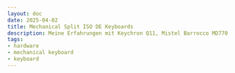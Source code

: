 ```yaml
---
layout: doc
date: 2025-04-02
title: Mechanical Split ISO DE Keyboards
description: Meine Erfahrungen mit Keychron Q11, Mistel Barrocco MD770 und Keebio Quefrency
tags:
- hardware
- mechanical keyboard
- keyboard
---
```


<Title />

## Warum?

> Split Keyboard

Um meine Schultern und Handgelenke zu entlasten und zu schonen.

> ISO-DE Layout

Da ich ca. 50% meiner Zeit am (ISO-DE) Laptop arbeite, ist es mir wichtig, immer das gleiche Layout zu benutzen. Vielleicht schaffe ich es irgendwann auf ANSI+EURKEY umzusteigen.

> Mechanische Switches

Einfach weil ich sie mag.

> Sonstiges

Für mich ist es wichtig, dass ich HOME/END/PGUP/PGDOWN mit (LCTRL+)FN+Pfeiltasten nutzen kann.

## Mistel Barrocco MD770

Die [Mistel Barrocco MD770](https://mistelkeyboard.com/products/4832a37b2575928a59108e0091a39112) war meine erste mechanische Split-Tastatur. Ich habe sie damals ohne nachzudenken mit roten Switches bei Geekboards gekauft. 

Man kann die Tastatur ausschließlich direkt am Gerät selbst konfigurieren, es gab jedoch ein paar Einschränkungen die ich nur mit AHK (unter Windows) lösen konnte. 

Alles in allem eine gute Tastatur, bis auf die Tatsache, dass das Preis-Leistungs-Verhältnis nicht stimmt: Für ~200€ bekommt man eine Tastatur _ohne_ Hot-Swap und ohne Custom Firmware Support.

- Pro: Relativ günstig und in Deutschland erhältlich
- Pro: Customizing komplett ohne Software
- Neutral: Kein Hot-Swap
- Kontra: Kein QMK/VIA

## Keychron Q11 ISO

Obwohl ich mit der Mistel zufrieden war, hat es mich genervt, dass das Customizing teilweise im OS stattfinden (AHK/xmodmap etc) muss und damit nicht besonders portabel war.

Die [Keychron Q11](https://www.keychron.com/products/keychron-q11-qmk-custom-mechanical-keyboard-iso-layout-collection?variant=40515419635801) sah nach einer perfekten Alternative aus: "K Pro Brown" Switches, hot-swap sockets und QMK/VIA. Ich habe sie für ~260€ bei Alternate gekauft, da ich keinen Stress mit Einfuhr/Rückgabe haben wollte.
Mittlerweile gibt es sie im Keychron Store für ~205€ inkl Versand und scheinbar aus einem EU-Warehouse, also vermutlich ohne Zoll. 

Ich war und bin _sehr_ zufrieden mit der Q11! Die Makro-Spalte auf der linken Seite war für mich sinnlos, aber ich konnte die Tasten dort mit gedruckten Switch Blockern entfernen.

Das _OSA_-Profil Keycap-Set fand ich nicht besonders angenehm oder schön, es hat mich aber nicht genug geärgert um es zu tauschen. Hier muss man berücksichtigen, dass man evtl noch ein _passendes_ Keycap-Set mit anderem Profil kaufen muss.

Mit den Knobs/Rotary Encoders bin ich nie wirklich warm geworden und habe sie kaum benutzt, habe also keine Meinung dazu.

Das Preis-Leistungs-Verhältnis ist im Vergleich zu den anderen beiden optimal. Man bekommt sehr gute Qualität und eine absolut alltagstaugliche Tastatur, die alle Wünsche übererfüllt!

- Pro: QMK/VIA
- Pro: Hot-Swap Switch Sockets
- Neutral: OSA Keycap Set
- Neutral: Knobs/Rotary Encoders
- Kontra: Schwer (~1,2kg)

## Keebio Quefrency rev. 6

Nachdem ich die Q11 circa 18 Monate benutzt habe, wollte ich eine neue Tastatur. Da ich nach wie vor ISO-DE Layout nutzen wollte, war die Auswahl recht überschaubar.

keebio bietet die 75% [Sinc](https://keeb.io/collections/sinc) an, die aus meiner Sicht aber keinen Vorteil gegenüber der Q11 bietet, außer dem etwas kleineren Formfaktor, da es keine Makro-Spalte gibt.

Gerade mit Hinblick auf das Gewicht habe ich mich für die 65% [Quefrency](https://keeb.io/collections/quefrency-split-staggered-65-keyboard) mit "Durock Shrimp (Silent Tactile T1)"-Switches _ohne_ Makro-Pad entschieden. 

Hier die PCB-Layout-Optionen, die ich gewählt habe (identisch zur Q11):

- Left Shift: 1.25u + 1u (ISO)
- Left Half Bottom Row: 4x1.25u/2.25u
- Backspace: 2u Backspace
- Enter Key: ISO Enter
- Right Shift: 1.75u Right Shift + 1u
- Right Half Bottom Row: 2.75u + 6x1u

Die fehlenden F-Tasten waren für mich kein Problem und ich mag die Tastatur sehr gerne. Die einzige echte Umgewöhnung stellt die ESC-Taste dar, die jetzt links neben der 1 ist. Um "^" und "°" zu tippen muss ich auf den 2. Layer wechseln und Escape drücken.

Ich habe mich für die Prebuilt Version entschieden, da ich keine Lust auf Löten hatte. 

Mit diversem Zubehör (Tenting, Switches, Case) sowie Versand und Zoll (und "Auslandseinsatzgebühr" meiner Kreditkarte) habe ich insgesamt ~320€ bezahlt - der Versand ab Bestellung hat 6 Tage gedauert (Di->Mo).

Ich schätze man kann die Tastatur als Kit (also nicht prebuilt) ohne Tenting und Case für circa 200€-250€ inkl. Versand und Zoll bekommen. Die Preise für die "sinc" sind sehr ähnlich.

> Beim Checkout nicht über die sehr hohen Versandkosten wundern - Zoll ist schon mit eingerechnet!

Dazu kamen bei mir noch Nyfter Pudding Keycaps (mit 1.25u, 1.75u, 2.25u und 2.75u Shift-Keys) für 40€. Keebio bietet scheinbar keine ISO(-DE) Keycaps an.

Das Case würde ich nicht nochmal kaufen, da es zu groß für die Quefrency ist und eine Hälfte immer auf den Tasten liegt!

- Pro: Diverse PCB-Layout-Optionen
- Pro: Leicht (~550g)
- Pro: QMK/VIA
- Pro: Hot-Swap Switch Sockets
- Pro: Sehr Kompakt
- Neutral: keine Funktionstasten
- Kontra: Preis (ca. 250€ - 360€ total)

## Tenting

Da Tenting nicht direkt ein Feature der o.g. Tastaturen ist, möchte ich es hier separat behandeln:

Für die Q11 habe ich mir dieses [Tenting Kit](https://www.printables.com/model/503976-keychron-q11-tenting-kit?lang=de) und diese [Wrist Rests](https://www.printables.com/model/549708-tented-wrist-rests?lang=de) mit einem Winkel von 10° gedruckt und war sehr zufrieden damit.
Diese Lösung ist natürlich starr und man muss sich vorher überlegen, welche Winkel man möchte.

Für die Quefrency habe ich mir das Magsafe Tenting kit von keebio mitbestellt: Die Halterung ist nicht schwer und groß genug, beim Tippen am äußeren Rand wackelt die Tastaturhälfte. Generell ist das Mag Safe Tenting der Quefrency in Ordnung aber nicht perfekt.

Es gibt bei Reddit diverse Ansätze zum Thema Mag Safe Tenting, die ich vielleicht noch erforschen werde. 

Bei der MD770 werden 4 kleine Gumminoppen mitgeliefert, die entweder hinten oder an der inneren Kante beider Hälften in kleine Aufnahmen geschraubt werden können. Da das Kunststoff-Case der Tastatur eine relative grobe Textur und ein eingelassenes Typenschild hat, fällt Mag Safe Tenting vermutlich als Möglichkeit aus.

## Keycaps / Spacebars

Bei den Keycaps muss darauf geachtet werden, dass es ISO-DE Keycaps sind _und_ dass es Shift-Keys in folgenden Größen gibt:

- 1.25u für links
- 1.75u für rechts

Man sollte außerdem darauf achten, dass alle Tasten der untersten Zeilen dabei sind, also STRG, ALT, FN, ALT GR, WIN(SUPER) - in ausreichender Menge und entsprechenden Größen: meistens 1.25u(links) und 1u(rechts).

Alle drei oben genannten Tastaturen benutzen links einen Spacebar mit 2.25u und rechts einen mit 2.75u. Beim Nyfter Pudding Set waren zwei Shift-Keys mit 2.25u und 2.75u dabei, die ich für die Quefrency verwenden konnte. 

Das Profil der Shift-Tasten, die eigentlich eine Zeile höher sitzen, entspricht nicht ganz denen der unteren Reihe, aber ich finde es nicht schlimm.

Es gibt auch 2.25u- 2.75u Spacebars zum Drucken und Sets mit exotischen Spacebar-Formaten auf Amazon und Aliexpress, allerdings passen diese häufig optisch nicht zu den anderen Tasten.

Alle drei Tastaturen haben South-Facing LEDs!

## Fazit

Wem Hot-Swap und Custom Firmware egal ist, kann mit einer Mistel Barocco MD770 nichts falsch machen, sofern man sie mit den richtigen Switches kauft. 

Für ~60€ mehr ist die Keychron Q11 eine sehr gute Wahl, die ich jedem empfehlen kann, der eine Split-Tastatur mit ISO-DE Layout sucht und die alle Features hat, die Keyboards richtig gut machen! Meiner Meinung nach ist die Q11 der Sweet Spot was Preis-Leistung angeht.

Wem die Q11 zu groß ist, kann die Quefrency wählen, die allerdings vergleichsweise teuer ist sofern man nicht selber löten möchte. 

Evtl ist die Sinc eine gute Wahl wenn die Q11 zu schwer ist oder man auf Knobs und Makro-Spalte verzichten möchte.

Hinweis: Sinc und Quefrency können optional auch mit Knobs/Rotary Encoders bestellt werden.

## Andere Split ISO-DE Keyboards, die ich ausprobiert habe

> Spoiler: Sie sind alle nicht gut

### Kinesis Freestyle2 QWERTZ

- Pro: Gutes Tenting
- Neutral: mittelmäßig gute Switches
- Kontra: Keine Möglichkeit Keys zu remappen
- Kontra: Sinnlose Shortcuts Keys
- Kontra: bizarres symmetrisches Layout/Design

### Perixx PERIBOARD-624B

- Pro: Sehr günstig
- Pro: Gutes Tenting
- Neutral: wireless mit 2.4 GHz Dongle
- Kontra: irritierendes Layout/Design: Tasten unten schmaler als oben
- Kontra: keine Software
- Kontra: AAA Batterien statt Akku

### R-Go Split

- Pro: Klein
- Kontra: wackelige Kabel
- Kontra: schlechter als jede Laptoptastatur